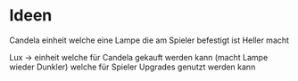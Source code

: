 # Ideen

Candela einheit welche eine Lampe die am Spieler befestigt ist Heller macht

Lux -> einheit welche für Candela gekauft werden kann (macht Lampe wieder Dunkler) welche für
       Spieler Upgrades genutzt werden kann
